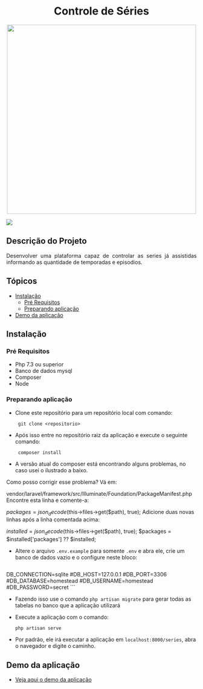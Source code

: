 <h1 align="center"> Controle de Séries</h1>

<p align="center"><img src="https://laravelnews.imgix.net/images/jetstream.png?ixlib=php-3.3.0" width="500"></p>

<img src="https://img.shields.io/static/v1?label=Status&message=Concluido&color=54CD26&style=for-the-badge&logo=ghost"/>

## Descrição do Projeto
<p align="justify"> Desenvolver uma plataforma capaz de controlar as series já assistidas informando as quantidade
de temporadas e episodios.</p>

## Tópicos

<!--ts-->
   * [Instalação](#instalacao)
      * [Pré Requisitos](#pre_requsito)
      * [Preparando aplicação](#preparando_aplicacao)
   * [Demo da aplicação](#demo)
<!--te-->

<h2 id="instalacao">Instalação</h2>

<h3 id="pre_requsito" >Pré Requisitos</h3>

- Php 7.3 ou superior
- Banco de dados mysql
- Composer
- Node

<h3 id="preparando_aplicacao" >Preparando aplicação</h3>

- Clone este repositório para um repositório local com comando:

    ` git clone <repositorio>`

- Após isso entre no repositório raiz da aplicação e execute o seguinte comando:

    ` composer install`

- A versão atual do composer está encontrando alguns problemas, no caso usei o ilustrado a baixo.

Como posso corrigir esse problema?
Vá em: 

vendor/laravel/framework/src/Illuminate/Foundation/PackageManifest.php
Encontre esta linha e comente-a:

$packages = json_decode($this->files->get($path), true);
Adicione duas novas linhas após a linha comentada acima:

$installed = json_decode($this->files->get($path), true);
$packages = $installed['packages'] ?? $installed;

- Altere o arquivo `.env.example` para somente `.env` e abra ele,
  crie um banco de dados vazio e o configure neste bloco:

    ```
DB_CONNECTION=sqlite
#DB_HOST=127.0.0.1
#DB_PORT=3306
#DB_DATABASE=homestead
#DB_USERNAME=homestead
#DB_PASSWORD=secret
    ```
- Fazendo isso use o comando `php artisan migrate` para gerar todas as tabelas no banco que a aplicação utilizará

- Execute a aplicação com o comando:

    `php artisan serve`

- Por padrão, ele irá executar a aplicação em `localhost:8000/series`, abra o navegador e digite o caminho.

<h2 id="demo">Demo da aplicação</h2>
 
 - <a href="https://www.tagsolution.com.br/teste_masterix/public">Veja aqui o demo da aplicação</a>
